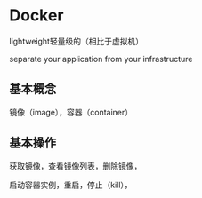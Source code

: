 # Docker

lightweight轻量级的（相比于虚拟机）

separate your application from your infrastructure



## 基本概念

镜像（image），容器（container）

## 



## 基本操作

获取镜像，查看镜像列表，删除镜像，

启动容器实例，重启，停止（kill），

